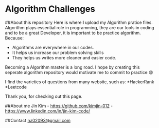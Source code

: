# Algorithm Challenges

##About this repository
Here is where I upload my Algorithm pratice files.
Algorithm plays essential role in programming, they are our tools in coding and to be a great Developer, it is important to be practice algorithm.
Because:
- Algorithms are everywhere in our codes.
- It helps us increase our problem solving skills
- They helps us writes more cleaner and easier code.

Becoming a Algorithm master is a long road. I hope by creating this seperate algorithm repository would motivate me to commit to practice 😄

I find the varieties of questions from many website, such as:
*HackerRank
*Leetcode

Thank you, for checking out this page.

##About me
Jin Kim - https://github.com/kimjin-012 - https://www.linkedin.com/in/jin-kim-code/

##Contact
na02093@gmail.com
